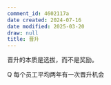 ```yaml
---
comment_id: 4602117a
date created: 2024-07-16
date modified: 2025-03-20
draw: null
title: 晋升
---
```

晋升的本质是选拔，而不是奖励。

Q 每个员工平均两年有一次晋升机会
